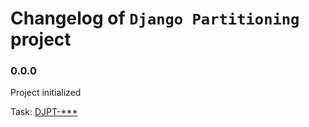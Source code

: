 # Changelog of `Django Partitioning` project

### 0.0.0

Project initialized

Task: [DJPT-***](https://saritasa.atlassian.net/browse/DJPT-***)
